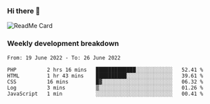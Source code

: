 ### Hi there 👋

<!--
**itzcy/itzcy** is a ✨ _special_ ✨ repository because its `README.md` (this file) appears on your GitHub profile.

Here are some ideas to get you started:

- 🔭 I’m currently working on ...
- 🌱 I’m currently learning ...
- 👯 I’m looking to collaborate on ...
- 🤔 I’m looking for help with ...
- 💬 Ask me about ...
- 📫 How to reach me: ...
- 😄 Pronouns: ...
- ⚡ Fun fact: ...
-->
![ReadMe Card](https://github-readme-stats.vercel.app/api?username=itzcy&show_icons=true&title_color=2d3198&icon_color=797cb8&text_color=24292e&bg_color=f6f8fa)

### Weekly development breakdown
<!--START_SECTION:waka-->

```text
From: 19 June 2022 - To: 26 June 2022

PHP          2 hrs 16 mins   █████████████░░░░░░░░░░░░   52.41 %
HTML         1 hr 43 mins    ██████████░░░░░░░░░░░░░░░   39.61 %
CSS          16 mins         █▓░░░░░░░░░░░░░░░░░░░░░░░   06.32 %
Log          3 mins          ▒░░░░░░░░░░░░░░░░░░░░░░░░   01.26 %
JavaScript   1 min           ░░░░░░░░░░░░░░░░░░░░░░░░░   00.41 %
```

<!--END_SECTION:waka-->
